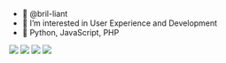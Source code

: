 - 👋 @bril-liant
- 👀 I’m interested in User Experience and Development
- 🌱 Python, JavaScript, PHP


<img src="https://img.shields.io/badge/Python-3776AB?style=flat-square&amp;logo=Python&amp;logoColor=white" />
<img src="https://img.shields.io/badge/JavaScript-F7DF1E?style=flat-square&logo=JavaScript&logoColor=white" />
<img src="https://img.shields.io/badge/HTML5-E34F26?style=flat-square&logo=HTML5&logoColor=white"/></a>
<img src="https://img.shields.io/badge/CSS3-1572B6?style=flat-square&logo=CSS3&logoColor=white"/>


<!---
bril-liant/bril-liant is a ✨ special ✨ repository because its `README.md` (this file) appears on your GitHub profile.
You can click the Preview link to take a look at your changes.
--->
